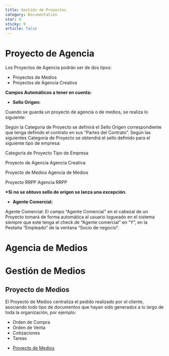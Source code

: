 ```yaml
---
title: Gestión de Proyectos
category: Documentation
star: 9
sticky: 9
article: false
---
```


# Proyecto de Agencia

Los Proyectos de Agencia podrán ser de dos tipos:

* Proyectos de Medios
* Proyectos de Agencia Creativa

**Campos Automáticos a tener en cuenta:**

* **Sello Origen:**

Cuando se guarda un proyecto de agencia o de medios, se realiza lo siguiente:

Según la Categoría de Proyecto se definirá el Sello Origen correspondiente que tenga definido el contrato en sus “Partes del Contrato”. Según las siguientes Categoría de Proyecto se obtendrá el sello definido para el siguiente tipo de empresa:

Categoría de Proyecto     Tipo de Empresa

Proyecto de Agencia         Agencia Creativa

Proyecto de Medios          Agencia de Medios

Proyecto RRPP                  Agencia RRPP

**\*Si no se obtuvo sello de origen se lanza una excepción.**

* **Agente Comercial:**

Agente Comercial: El campo “Agente Comercial” en el cabezal de un Proyecto tomará de forma automática al usuario logueado en el sistema siempre que este tenga el check de “Agente comercial” en “Y”, en la Pestaña “Empleado” de la ventana “Socio de negocio”.

# **Agencia de Medios**

# **Gestión de Medios**

## **Proyecto de Medios**

El Proyecto de Medios centraliza el pedido realizado por el cliente, asociando todo tipo de documentos que hayan sido generados a lo largo de toda la organización, por ejemplo:

* Orden de Compra
* Orden de Venta
* Cotizaciones
* Tareas

- [Proyecto de Medios](agency-project)